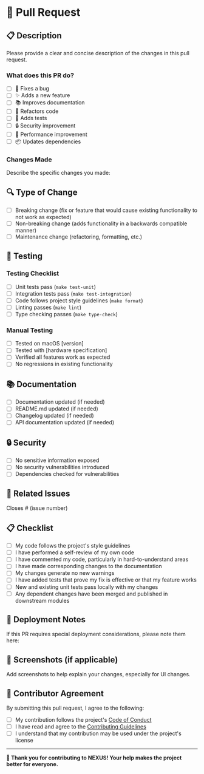 # 🚀 Pull Request

## 📋 Description

Please provide a clear and concise description of the changes in this pull request.

### What does this PR do?

- [ ] 🐛 Fixes a bug
- [ ] ✨ Adds a new feature
- [ ] 📚 Improves documentation
- [ ] 🔧 Refactors code
- [ ] 🧪 Adds tests
- [ ] 🔒 Security improvement
- [ ] 🚀 Performance improvement
- [ ] 📦 Updates dependencies

### Changes Made

Describe the specific changes you made:

## 🔍 Type of Change

- [ ] Breaking change (fix or feature that would cause existing functionality to not work as expected)
- [ ] Non-breaking change (adds functionality in a backwards compatible manner)
- [ ] Maintenance change (refactoring, formatting, etc.)

## 🧪 Testing

### Testing Checklist
- [ ] Unit tests pass (`make test-unit`)
- [ ] Integration tests pass (`make test-integration`)
- [ ] Code follows project style guidelines (`make format`)
- [ ] Linting passes (`make lint`)
- [ ] Type checking passes (`make type-check`)

### Manual Testing
- [ ] Tested on macOS [version]
- [ ] Tested with [hardware specification]
- [ ] Verified all features work as expected
- [ ] No regressions in existing functionality

## 📚 Documentation

- [ ] Documentation updated (if needed)
- [ ] README.md updated (if needed)
- [ ] Changelog updated (if needed)
- [ ] API documentation updated (if needed)

## 🔒 Security

- [ ] No sensitive information exposed
- [ ] No security vulnerabilities introduced
- [ ] Dependencies checked for vulnerabilities

## 🎯 Related Issues

Closes # (issue number)

## 📋 Checklist

- [ ] My code follows the project's style guidelines
- [ ] I have performed a self-review of my own code
- [ ] I have commented my code, particularly in hard-to-understand areas
- [ ] I have made corresponding changes to the documentation
- [ ] My changes generate no new warnings
- [ ] I have added tests that prove my fix is effective or that my feature works
- [ ] New and existing unit tests pass locally with my changes
- [ ] Any dependent changes have been merged and published in downstream modules

## 🔄 Deployment Notes

If this PR requires special deployment considerations, please note them here:

## 📸 Screenshots (if applicable)

Add screenshots to help explain your changes, especially for UI changes.

## 🤝 Contributor Agreement

By submitting this pull request, I agree to the following:

- [ ] My contribution follows the project's [Code of Conduct](CODE_OF_CONDUCT.md)
- [ ] I have read and agree to the [Contributing Guidelines](CONTRIBUTING.md)
- [ ] I understand that my contribution may be used under the project's license

---

**🎉 Thank you for contributing to NEXUS! Your help makes the project better for everyone.**
